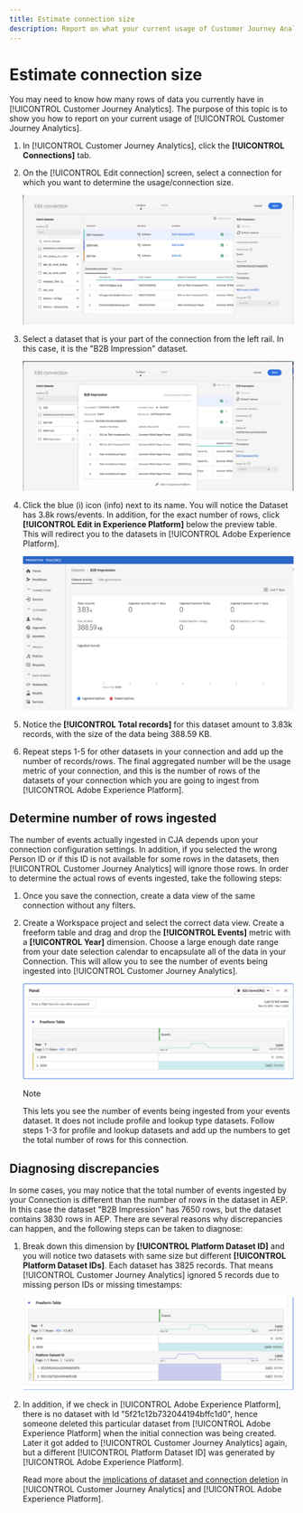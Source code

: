```yaml
---
title: Estimate connection size
description: Report on what your current usage of Customer Journey Analytics is (for billing purposes)
---
```


# Estimate connection size

You may need to know how many rows of data you currently have in [!UICONTROL Customer Journey Analytics]. The purpose of this topic is to show you how to report on your current usage of [!UICONTROL Customer Journey Analytics].

1. In [!UICONTROL Customer Journey Analytics], click the **[!UICONTROL Connections]** tab.
1. On the [!UICONTROL Edit connection] screen, select a connection for which you want to determine the usage/connection size.

    ![Edit connection](assets/edit-connection.png)

1. Select a dataset that is your part of the connection from the left rail. In this case, it is the "B2B Impression" dataset.

    ![dataset](assets/dataset.png)

1. Click the blue (i) icon (info) next to its name. You will notice the Dataset has 3.8k rows/events. In addition, for the exact number of rows, click **[!UICONTROL Edit in Experience Platform]** below the preview table. This will redirect you to the datasets in [!UICONTROL Adobe Experience Platform].

    ![AEP dataset info](assets/data-size.png)

1. Notice the **[!UICONTROL Total records]** for this dataset amount to 3.83k records, with the size of the data being 388.59 KB.

1. Repeat steps 1-5 for other datasets in your connection and add up the number of records/rows. The final aggregated number will be the usage metric of your connection, and this is the number of rows of the datasets of your connection which you are going to ingest from [!UICONTROL Adobe Experience Platform]. 

## Determine number of rows ingested

The number of events actually ingested in CJA depends upon your connection configuration settings. In addition, if you selected the wrong Person ID or if this ID is not available for some rows in the datasets, then [!UICONTROL Customer Journey Analytics] will ignore those rows. In order to determine the actual rows of events ingested, take the following steps:

1. Once you save the connection, create a data view of the same connection without any filters.
1. Create a Workspace project and select the correct data view. Create a freeform table and drag and drop the **[!UICONTROL Events]** metric with a **[!UICONTROL Year]** dimension. Choose a large enough date range from your date selection calendar to encapsulate all of the data in your Connection. This will allow you to see the number of events being ingested into [!UICONTROL Customer Journey Analytics].

    ![Workspace project](assets/event-number.png)

    >[!NOTE]
    >
    >This lets you see the number of events being ingested from your events dataset. It does not include profile and lookup type datasets. Follow steps 1-3 for profile and lookup datasets and add up the numbers to get the  total number of rows for this connection.

## Diagnosing discrepancies

In some cases, you may notice that the total number of events ingested by your Connection is different than the number of rows in the dataset in AEP. In this case the dataset "B2B Impression" has 7650 rows, but the dataset contains 3830 rows in AEP. There are several reasons why discrepancies can happen, and the following steps can be taken to diagnose:

1. Break down this dimension by **[!UICONTROL Platform Dataset ID]** and you will notice two datasets with same size but different **[!UICONTROL Platform Dataset IDs]**. Each dataset has 3825 records. That means [!UICONTROL Customer Journey Analytics] ignored 5 records due to missing person IDs or missing timestamps:

    ![breakdown](assets/data-size2.png)

1. In addition, if we check in [!UICONTROL Adobe Experience Platform], there is no dataset with Id "5f21c12b732044194bffc1d0", hence someone deleted this particular dataset from [!UICONTROL Adobe Experience Platform] when the initial connection was being created. Later it got added to [!UICONTROL Customer Journey Analytics] again, but a different [!UICONTROL Platform Dataset ID] was generated by [!UICONTROL Adobe Experience Platform]. 

    Read more about the [implications of dataset and connection deletion](https://experienceleague.adobe.com/docs/analytics-platform/using/cja-overview/cja-faq.html?lang=en#implications-of-deleting-data-components) in [!UICONTROL Customer Journey Analytics] and [!UICONTROL Adobe Experience Platform].
